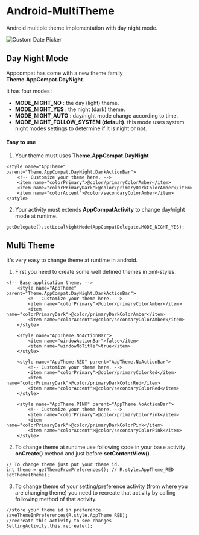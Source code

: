 # Android-MultiTheme
Android multiple theme implementation with day night mode.

![Custom Date Picker](https://github.com/pkjvit/UI-MultiTheme/blob/master/gif_multi_theme_240x480.gif)


## Day Night Mode
Appcompat has come with a new theme family **Theme.AppCompat.DayNight**.

It has four modes :
- **MODE_NIGHT_NO** : the day (light) theme.
- **MODE_NIGHT_YES** : the night (dark) theme.
- **MODE_NIGHT_AUTO** : day/night mode change according to time.
- **MODE_NIGHT_FOLLOW_SYSTEM (default)**. this mode uses system night modes settings to determine if it is night or not.

#### Easy to use
1. Your theme must uses **Theme.AppCompat.DayNight**
```
<style name="AppTheme" parent="Theme.AppCompat.DayNight.DarkActionBar">
    <!-- Customize your theme here. -->
    <item name="colorPrimary">@color/primaryColorAmber</item>
    <item name="colorPrimaryDark">@color/primaryDarkColorAmber</item>
    <item name="colorAccent">@color/secondaryColorAmber</item>
</style>
```
2. Your activity must extends **AppCompatActivity** to change day/night mode at runtime.
```
getDelegate().setLocalNightMode(AppCompatDelegate.MODE_NIGHT_YES);
```

## Multi Theme
It's very easy to change theme at runtime in android.

1. First you need to create some well defined themes in xml-styles.
```
<!-- Base application theme. -->
    <style name="AppTheme" parent="Theme.AppCompat.DayNight.DarkActionBar">
        <!-- Customize your theme here. -->
        <item name="colorPrimary">@color/primaryColorAmber</item>
        <item name="colorPrimaryDark">@color/primaryDarkColorAmber</item>
        <item name="colorAccent">@color/secondaryColorAmber</item>
    </style>

    <style name="AppTheme.NoActionBar">
        <item name="windowActionBar">false</item>
        <item name="windowNoTitle">true</item>
    </style>

    <style name="AppTheme.RED" parent="AppTheme.NoActionBar">
        <!-- Customize your theme here. -->
        <item name="colorPrimary">@color/primaryColorRed</item>
        <item name="colorPrimaryDark">@color/primaryDarkColorRed</item>
        <item name="colorAccent">@color/secondaryColorRed</item>
    </style>

    <style name="AppTheme.PINK" parent="AppTheme.NoActionBar">
        <!-- Customize your theme here. -->
        <item name="colorPrimary">@color/primaryColorPink</item>
        <item name="colorPrimaryDark">@color/primaryDarkColorPink</item>
        <item name="colorAccent">@color/secondaryColorPink</item>
    </style>
```
    
2. To change theme at runtime use following code in your base activity **onCreate()** method and just before **setContentView()**.
    
```
// To change theme just put your theme id.
int theme = getThemeFromPreferences(); // R.style.AppTheme_RED
setTheme(theme);
```
  
3. To change theme of your setting/preference activity (from where you are changing theme) you need to recreate that activity by calling following method of that activity.
```
//store your theme id in preference
saveThemeInPreferences(R.style.AppTheme_RED);
//recreate this activity to see changes
SettingActivity.this.recreate();
```
